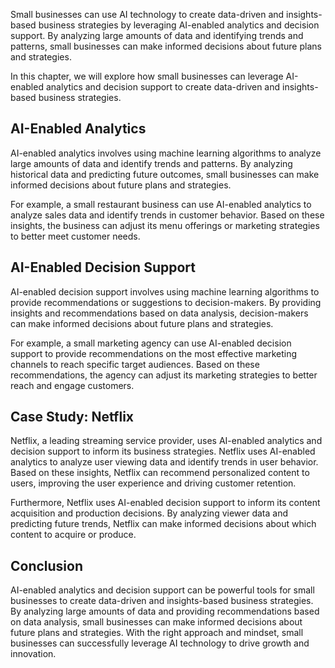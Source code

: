 

Small businesses can use AI technology to create data-driven and insights-based business strategies by leveraging AI-enabled analytics and decision support. By analyzing large amounts of data and identifying trends and patterns, small businesses can make informed decisions about future plans and strategies.

In this chapter, we will explore how small businesses can leverage AI-enabled analytics and decision support to create data-driven and insights-based business strategies.

AI-Enabled Analytics
--------------------

AI-enabled analytics involves using machine learning algorithms to analyze large amounts of data and identify trends and patterns. By analyzing historical data and predicting future outcomes, small businesses can make informed decisions about future plans and strategies.

For example, a small restaurant business can use AI-enabled analytics to analyze sales data and identify trends in customer behavior. Based on these insights, the business can adjust its menu offerings or marketing strategies to better meet customer needs.

AI-Enabled Decision Support
---------------------------

AI-enabled decision support involves using machine learning algorithms to provide recommendations or suggestions to decision-makers. By providing insights and recommendations based on data analysis, decision-makers can make informed decisions about future plans and strategies.

For example, a small marketing agency can use AI-enabled decision support to provide recommendations on the most effective marketing channels to reach specific target audiences. Based on these recommendations, the agency can adjust its marketing strategies to better reach and engage customers.

Case Study: Netflix
-------------------

Netflix, a leading streaming service provider, uses AI-enabled analytics and decision support to inform its business strategies. Netflix uses AI-enabled analytics to analyze user viewing data and identify trends in user behavior. Based on these insights, Netflix can recommend personalized content to users, improving the user experience and driving customer retention.

Furthermore, Netflix uses AI-enabled decision support to inform its content acquisition and production decisions. By analyzing viewer data and predicting future trends, Netflix can make informed decisions about which content to acquire or produce.

Conclusion
----------

AI-enabled analytics and decision support can be powerful tools for small businesses to create data-driven and insights-based business strategies. By analyzing large amounts of data and providing recommendations based on data analysis, small businesses can make informed decisions about future plans and strategies. With the right approach and mindset, small businesses can successfully leverage AI technology to drive growth and innovation.
